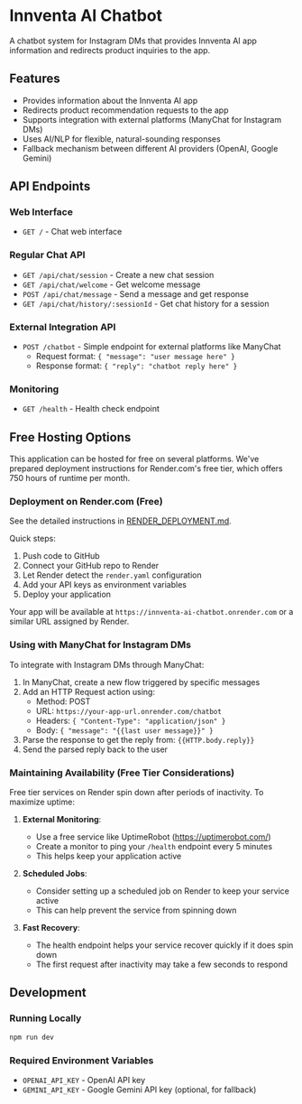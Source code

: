 # Innventa AI Chatbot

A chatbot system for Instagram DMs that provides Innventa AI app information and redirects product inquiries to the app.

## Features

- Provides information about the Innventa AI app
- Redirects product recommendation requests to the app
- Supports integration with external platforms (ManyChat for Instagram DMs)
- Uses AI/NLP for flexible, natural-sounding responses
- Fallback mechanism between different AI providers (OpenAI, Google Gemini)

## API Endpoints

### Web Interface
- `GET /` - Chat web interface

### Regular Chat API
- `GET /api/chat/session` - Create a new chat session
- `GET /api/chat/welcome` - Get welcome message
- `POST /api/chat/message` - Send a message and get response
- `GET /api/chat/history/:sessionId` - Get chat history for a session

### External Integration API
- `POST /chatbot` - Simple endpoint for external platforms like ManyChat
  - Request format: `{ "message": "user message here" }`
  - Response format: `{ "reply": "chatbot reply here" }`

### Monitoring
- `GET /health` - Health check endpoint

## Free Hosting Options

This application can be hosted for free on several platforms. We've prepared deployment instructions for Render.com's free tier, which offers 750 hours of runtime per month.

### Deployment on Render.com (Free)

See the detailed instructions in [RENDER_DEPLOYMENT.md](RENDER_DEPLOYMENT.md).

Quick steps:
1. Push code to GitHub
2. Connect your GitHub repo to Render
3. Let Render detect the `render.yaml` configuration
4. Add your API keys as environment variables
5. Deploy your application

Your app will be available at `https://innventa-ai-chatbot.onrender.com` or a similar URL assigned by Render.

### Using with ManyChat for Instagram DMs

To integrate with Instagram DMs through ManyChat:

1. In ManyChat, create a new flow triggered by specific messages
2. Add an HTTP Request action using:
   - Method: POST
   - URL: `https://your-app-url.onrender.com/chatbot`
   - Headers: `{ "Content-Type": "application/json" }`
   - Body: `{ "message": "{{last user message}}" }`
3. Parse the response to get the reply from: `{{HTTP.body.reply}}`
4. Send the parsed reply back to the user

### Maintaining Availability (Free Tier Considerations)

Free tier services on Render spin down after periods of inactivity. To maximize uptime:

1. **External Monitoring**:
   - Use a free service like UptimeRobot (https://uptimerobot.com/)
   - Create a monitor to ping your `/health` endpoint every 5 minutes
   - This helps keep your application active

2. **Scheduled Jobs**: 
   - Consider setting up a scheduled job on Render to keep your service active
   - This can help prevent the service from spinning down

3. **Fast Recovery**:
   - The health endpoint helps your service recover quickly if it does spin down
   - The first request after inactivity may take a few seconds to respond



## Development

### Running Locally
```bash
npm run dev
```

### Required Environment Variables
- `OPENAI_API_KEY` - OpenAI API key
- `GEMINI_API_KEY` - Google Gemini API key (optional, for fallback)